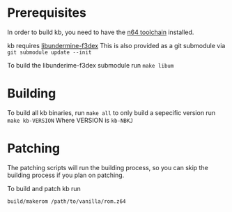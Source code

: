 # Prerequisites
In order to build kb, you need to have the [n64 toolchain](https://github.com/glankk/n64) installed.

kb requires [libundermine-f3dex](https://github.com/krimtonz/libundermine) This is also provided as a git submodule
via `git submodule update --init`

To build the libunderime-f3dex submodule run `make libum`

# Building
To build all kb binaries, run `make all` to only build a sepecific version run `make kb-VERSION` Where VERSION is
`kb-NBKJ`

# Patching
The patching scripts will run the building process, so you can skip the building process if you plan on patching.

To build and patch kb run

`build/makerom /path/to/vanilla/rom.z64`

